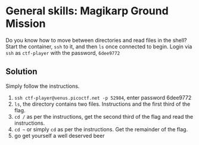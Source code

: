 # General skills: Magikarp Ground Mission
Do you know how to move between directories and read files in the shell? Start the container, `ssh` to it, and then `ls` once connected to begin. Login via `ssh` as `ctf-player` with the password, `6dee9772`

## Solution
Simply follow the instructions.
1. `ssh ctf-player@venus.picoctf.net -p 52984`, enter password 6dee9772
2. `ls`, the directory contains two files. Instructions and the first third of the flag.
3. `cd /` as per the instructions, get the second third of the flag and read the instructions.
4. `cd ~` or simply `cd` as per the instructions. Get the remainder of the flag.
5. go get yourself a well deserved beer